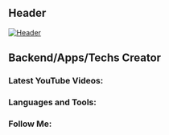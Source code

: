 ## Header
[![Header](![image](https://user-images.githubusercontent.com/79011262/171219557-e862fd7b-3c42-4f31-9781-0f6a407f2c01.png))](https://www.hobbi-robbi.ru/)
## Backend/Apps/Techs Creator

### Latest YouTube Videos:

### Languages and Tools:

### Follow Me:
